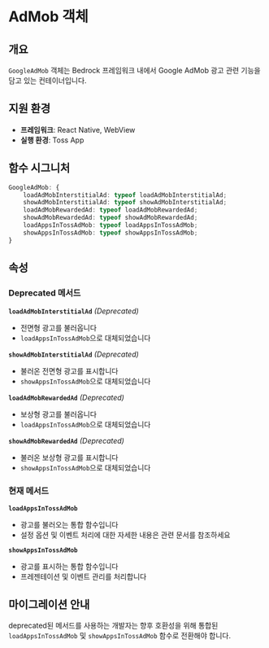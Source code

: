 # AdMob 객체

## 개요

`GoogleAdMob` 객체는 Bedrock 프레임워크 내에서 Google AdMob 광고 관련 기능을 담고 있는 컨테이너입니다.

## 지원 환경

- **프레임워크**: React Native, WebView
- **실행 환경**: Toss App

## 함수 시그니처

```typescript
GoogleAdMob: {
    loadAdMobInterstitialAd: typeof loadAdMobInterstitialAd;
    showAdMobInterstitialAd: typeof showAdMobInterstitialAd;
    loadAdMobRewardedAd: typeof loadAdMobRewardedAd;
    showAdMobRewardedAd: typeof showAdMobRewardedAd;
    loadAppsInTossAdMob: typeof loadAppsInTossAdMob;
    showAppsInTossAdMob: typeof showAppsInTossAdMob;
}
```

## 속성

### Deprecated 메서드

**`loadAdMobInterstitialAd`** *(Deprecated)*
- 전면형 광고를 불러옵니다
- `loadAppsInTossAdMob`으로 대체되었습니다

**`showAdMobInterstitialAd`** *(Deprecated)*
- 불러온 전면형 광고를 표시합니다
- `showAppsInTossAdMob`으로 대체되었습니다

**`loadAdMobRewardedAd`** *(Deprecated)*
- 보상형 광고를 불러옵니다
- `loadAppsInTossAdMob`으로 대체되었습니다

**`showAdMobRewardedAd`** *(Deprecated)*
- 불러온 보상형 광고를 표시합니다
- `showAppsInTossAdMob`으로 대체되었습니다

### 현재 메서드

**`loadAppsInTossAdMob`**
- 광고를 불러오는 통합 함수입니다
- 설정 옵션 및 이벤트 처리에 대한 자세한 내용은 관련 문서를 참조하세요

**`showAppsInTossAdMob`**
- 광고를 표시하는 통합 함수입니다
- 프레젠테이션 및 이벤트 관리를 처리합니다

## 마이그레이션 안내

deprecated된 메서드를 사용하는 개발자는 향후 호환성을 위해 통합된 `loadAppsInTossAdMob` 및 `showAppsInTossAdMob` 함수로 전환해야 합니다.
